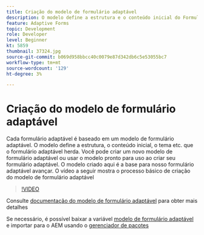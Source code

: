 ```yaml
---
title: Criação do modelo de formulário adaptável
description: O modelo define a estrutura e o conteúdo inicial do Formulário adaptável.
feature: Adaptive Forms
topic: Development
role: Developer
level: Beginner
kt: 5859
thumbnail: 37324.jpg
source-git-commit: b069d958bbcc40c0079e87d342db6c5e53055bc7
workflow-type: tm+mt
source-wordcount: '129'
ht-degree: 3%

---
```



# Criação do modelo de formulário adaptável

Cada formulário adaptável é baseado em um modelo de formulário adaptável. O modelo define a estrutura, o conteúdo inicial, o tema etc. que o formulário adaptável herda. Você pode criar um novo modelo de formulário adaptável ou usar o modelo pronto para uso ao criar seu formulário adaptável.
O modelo criado aqui é a base para nosso formulário adaptável avançar.
O vídeo a seguir mostra o processo básico de criação do modelo de formulário adaptável

>[!VIDEO](https://video.tv.adobe.com/v/37324/quality=9)

Consulte [documentação do modelo de formulário adaptável](https://experienceleague.adobe.com/docs/experience-manager-65/forms/adaptive-forms-advanced-authoring/template-editor.html) para obter mais detalhes

Se necessário, é possível baixar a variável [modelo de formulário adaptável](assets/peak-application-template.zip) e importar para o AEM usando o [gerenciador de pacotes](http://localhost:4502/crx/packmgr/index.jsp)




